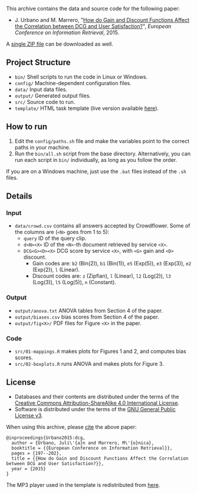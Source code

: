 This archive contains the data and source code for the following paper:

* J. Urbano and M. Marrero, "[How do Gain and Discount Functions Affect the Correlation between DCG and User Satisfaction?](http://julian-urbano.info/files/publications/062-how-gain-discount-functions-affect-correlation-system-effectiveness-user-satisfaction.pdf)", *European Conference on Information Retrieval*, 2015.

A [single ZIP file](https://github.com/julian-urbano/ecir2015-dcg/archive/master.zip) can be downloaded as well.

## Project Structure

* `bin/` Shell scripts to run the code in Linux or Windows.
* `config/` Machine-dependent configuration files.
* `data/` Input data files.
* `output/` Generated output files.
* `src/` Source code to run.
* `template/` HTML task template (live version available [here](http://julian-urbano.github.io/ecir2015-dcg/template/)).

## How to run

1. Edit the `config/paths.sh` file and make the variables point to the correct paths in your machine.
2. Run the `bin/all.sh` script from the base directory. Alternatively, you can run each script in `bin/` individually, as long as you follow the order.

If you are on a Windows machine, just use the `.bat` files instead of the `.sh` files.

## Details

### Input
 
* `data/crowd.csv` contains all answers accepted by Crowdflower. Some of the columns are (`<N>` goes from 1 to 5):
  * `query` ID of the query clip.
  * `d<N><X>` ID of the `<N>`-th document retrieved by service `<X>`.
  * `DCG<G><D><X>` DCG score by service `<X>`, with `<G>` gain and `<D>` discount.
    * Gain codes are: `b2` (Bin(2)), `b1` (Bin(1)), `e5` (Exp(5)), `e3` (Exp(3)), `e2` (Exp(2)), `l` (Linear).
    * Discount codes are: `z` (Zipfian), `l` (Linear), `l2` (Log(2)), `l3` (Log(3)), `l5` (Log(5)), `n` (Constant).

### Output

* `output/anova.txt` ANOVA tables from Section 4 of the paper.
* `output/biases.csv` bias scores from Section 4 of the paper.
* `output/fig<X>/` PDF files for Figure `<X>` in the paper.

### Code

* `src/01-mappings.R` makes plots for Figures 1 and 2, and computes bias scores.
* `src/02-boxplots.R` runs ANOVA and makes plots for Figure 3.

## License

 * Databases and their contents are distributed under the terms of the [Creative Commons Attribution-ShareAlike 4.0 International License](http://creativecommons.org/licenses/by-sa/4.0/).
 * Software is distributed under the terms of the [GNU General Public License v3](http://www.gnu.org/licenses/gpl-3.0-standalone.html).

When using this archive, please [cite](CITE.bib) the above paper:

    @inproceedings{Urbano2015:dcg,
      author = {Urbano, Juli\'{a}n and Marrero, M\'{o}nica},
      booktitle = {{European Conference on Information Retrieval}},
      pages = {197--202},
      title = {{How do Gain and Discount Functions Affect the Correlation between DCG and User Satisfaction?}},
      year = {2015}
    }

The MP3 player used in the template is redistributed from [here](http://flash-mp3-player.net/players/).
